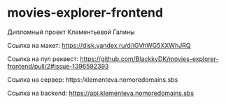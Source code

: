 # movies-explorer-frontend

Дипломный проект Клементьевой Галины

Ссылка на макет: https://disk.yandex.ru/d/iGVhWG5XXWhJRQ

Ссылка на пул реквест: https://github.com/BlackkyDK/movies-explorer-frontend/pull/2#issue-1396592393

Ссылка на сервер: https:/klementeva.nomoredomains.sbs 

Ссылка на backend: https://api.klementeva.nomoredomains.sbs

